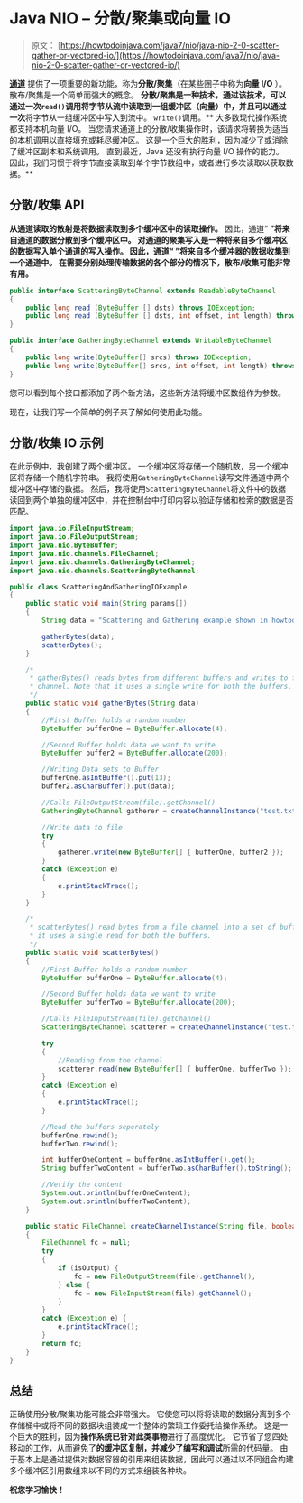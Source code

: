 # Java NIO – 分散/聚集或向量 IO

> 原文： [https://howtodoinjava.com/java7/nio/java-nio-2-0-scatter-gather-or-vectored-io/](https://howtodoinjava.com/java7/nio/java-nio-2-0-scatter-gather-or-vectored-io/)

[**通道**](//howtodoinjava.com/java-7/nio/java-nio-2-0-channels/ "Java NIO 2.0 : Channels") 提供了一项重要的新功能，称为**分散/聚集**（在某些圈子中称为**向量 I/O** ）。 散布/聚集是一个简单而强大的概念。 **分散/聚集是一种技术，通过该技术，可以通过一次`read()`调用将字节从流中读取到一组缓冲区（向量）中，并且可以通过一次**将字节从一组缓冲区中写入到流中。 `write()`调用。** 大多数现代操作系统都支持本机向量 I/O。 当您请求通道上的分散/收集操作时，该请求将转换为适当的本机调用以直接填充或耗尽缓冲区。 这是一个巨大的胜利，因为减少了或消除了缓冲区副本和系统调用。 直到最近，Java 还没有执行向量 I/O 操作的能力。 因此，我们习惯于将字节直接读取到单个字节数组中，或者进行多次读取以获取数据。**

## 分散/收集 API

**从通道读取的散射是将数据读取到多个缓冲区中的读取操作。** 因此，通道“ **”将来自通道的数据分散到多个缓冲区中。 **对通道的聚集写入是一种将来自多个缓冲区的数据写入单个通道的写入操作。** 因此，通道“ **”将来自多个缓冲器的数据收集到一个通道中。 在需要分别处理传输数据的各个部分的情况下，散布/收集可能非常有用。****

```java
public interface ScatteringByteChannel extends ReadableByteChannel
{
	public long read (ByteBuffer [] dsts) throws IOException;
	public long read (ByteBuffer [] dsts, int offset, int length) throws IOException;
}

public interface GatheringByteChannel extends WritableByteChannel
{
	public long write(ByteBuffer[] srcs) throws IOException;
	public long write(ByteBuffer[] srcs, int offset, int length) throws IOException;
}

```

您可以看到每个接口都添加了两个新方法，这些新方法将缓冲区数组作为参数。

现在，让我们写一个简单的例子来了解如何使用此功能。

## 分散/收集 IO 示例

在此示例中，我创建了两个缓冲区。 一个缓冲区将存储一个随机数，另一个缓冲区将存储一个随机字符串。 我将使用`GatheringByteChannel`读写文件通道中两个缓冲区中存储的数据。 然后，我将使用`ScatteringByteChannel`将文件中的数据读回到两个单独的缓冲区中，并在控制台中打印内容以验证存储和检索的数据是否匹配。

```java
import java.io.FileInputStream;
import java.io.FileOutputStream;
import java.nio.ByteBuffer;
import java.nio.channels.FileChannel;
import java.nio.channels.GatheringByteChannel;
import java.nio.channels.ScatteringByteChannel;

public class ScatteringAndGatheringIOExample 
{
	public static void main(String params[]) 
	{
		String data = "Scattering and Gathering example shown in howtodoinjava.com";

		gatherBytes(data);
		scatterBytes();
	}

	/*
	 * gatherBytes() reads bytes from different buffers and writes to file
	 * channel. Note that it uses a single write for both the buffers.
	 */
	public static void gatherBytes(String data) 
	{
		//First Buffer holds a random number
		ByteBuffer bufferOne = ByteBuffer.allocate(4);

		//Second Buffer holds data we want to write
		ByteBuffer buffer2 = ByteBuffer.allocate(200);

		//Writing Data sets to Buffer
		bufferOne.asIntBuffer().put(13);
		buffer2.asCharBuffer().put(data);

		//Calls FileOutputStream(file).getChannel()
		GatheringByteChannel gatherer = createChannelInstance("test.txt", true);

		//Write data to file
		try 
		{
			gatherer.write(new ByteBuffer[] { bufferOne, buffer2 });
		} 
		catch (Exception e) 
		{
			e.printStackTrace();
		}
	}

	/*
	 * scatterBytes() read bytes from a file channel into a set of buffers. Note that
	 * it uses a single read for both the buffers.
	 */
	public static void scatterBytes() 
	{
		//First Buffer holds a random number
		ByteBuffer bufferOne = ByteBuffer.allocate(4);

		//Second Buffer holds data we want to write
		ByteBuffer bufferTwo = ByteBuffer.allocate(200);

		//Calls FileInputStream(file).getChannel()
		ScatteringByteChannel scatterer = createChannelInstance("test.txt", false);

		try 
		{
			//Reading from the channel
			scatterer.read(new ByteBuffer[] { bufferOne, bufferTwo });
		} 
		catch (Exception e) 
		{
			e.printStackTrace();
		}

		//Read the buffers seperately
		bufferOne.rewind();
		bufferTwo.rewind();

		int bufferOneContent = bufferOne.asIntBuffer().get();
		String bufferTwoContent = bufferTwo.asCharBuffer().toString();

		//Verify the content
		System.out.println(bufferOneContent);
		System.out.println(bufferTwoContent);
	}

	public static FileChannel createChannelInstance(String file, boolean isOutput) 
	{
		FileChannel fc = null;
		try 
		{
			if (isOutput) {
				fc = new FileOutputStream(file).getChannel();
			} else {
				fc = new FileInputStream(file).getChannel();
			}
		} 
		catch (Exception e) {
			e.printStackTrace();
		}
		return fc;
	}
}

```

## 总结

正确使用分散/聚集功能可能会非常强大。 它使您可以将将读取的数据分离到多个存储桶中或将不同的数据块组装成一个整体的繁琐工作委托给操作系统。 这是一个巨大的胜利，因为**操作系统已针对此类事物**进行了高度优化。 它节省了您四处移动的工作，从而避免了**的缓冲区复制，并减少了编写和调试**所需的代码量。 由于基本上是通过提供对数据容器的引用来组装数据，因此可以通过以不同组合构建多个缓冲区引用数组来以不同的方式来组装各种块。

**祝您学习愉快！**